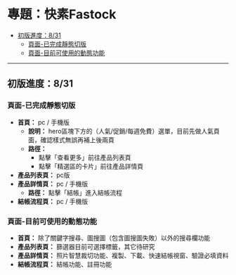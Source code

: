 # 專題：快素Fastock

- [初版進度：8/31](#初版進度：8/31)
  - [頁面-已完成靜態切版](#頁面-已完成靜態切版)
  - [頁面-目前可使用的動態功能](#頁面-目前可使用的動態功能)

---

## 初版進度：8/31

### 頁面-已完成靜態切版
* **首頁：** pc / 手機版
    * **說明：** hero區塊下方的（人氣/促銷/每週免費）選單，目前先做人氣頁面，確認樣式無誤再補上後兩頁
    * **路徑：**
        * 點擊「查看更多」前往產品列表頁
        * 點擊「精選區的卡片」前往產品詳情頁
* **產品列表頁：** pc版
* **產品詳情頁：** pc / 手機版
    * **路徑：** 點擊「結帳」進入結帳流程
* **結帳流程頁：** pc / 手機版

### 頁面-目前可使用的動態功能
* **首頁：** 除了關鍵字搜尋、圖搜圖（包含圖搜圖失敗）以外的搜尋欄功能
* **產品列表頁：** 篩選器目前可選擇標籤，其它待研究
* **產品詳情頁：** 照片智慧裁切功能、複製、下載、快速結帳視窗、驗證必填資料
* **結帳流程頁：** 結帳功能、註冊功能